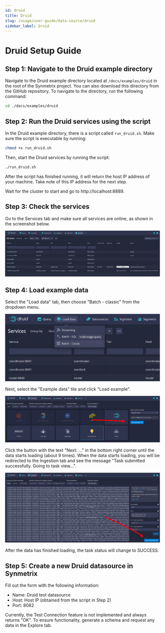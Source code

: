 ```yaml
---
id: druid
title: Druid
slug: /usage/user-guide/data-source/druid
sidebar_label: Druid
---
```

# Druid Setup Guide

## Step 1: Navigate to the Druid example directory

Navigate to the Druid example directory located at `/docs/examples/druid` in the root of the Synmetrix project. You can also download this directory from the GitHub repository. To navigate to the directory, run the following command:

```bash
cd ./docs/examples/druid
```

## Step 2: Run the Druid services using the script

In the Druid example directory, there is a script called `run_druid.sh`. Make sure the script is executable by running:

```bash
chmod +x run_druid.sh
```

Then, start the Druid services by running the script:

```bash
./run_druid.sh
```

After the script has finished running, it will return the host IP address of your machine. Take note of this IP address for the next step.

Wait for the cluster to start and go to http://localhost:8889.

## Step 3: Check the services

Go to the Services tab and make sure all services are online, as shown in the screenshot below.

![All services online](/docs/data/druid1.png)

## Step 4: Load example data

Select the "Load data" tab, then choose "Batch - classic" from the dropdown menu.

![Load data -> Batch - classic](/docs/data/druid2.png)

Next, select the "Example data" tile and click "Load example".

![Load example data](/docs/data/druid3.png)

Click the button with the text "Next: ..." in the bottom right corner until the data starts loading (about 9 times).
When the data starts loading, you will be redirected to the Ingestion tab and see the message "Task submitted successfully. Going to task view...".

![Next button](/docs/data/druid4.png)

After the data has finished loading, the task status will change to SUCCESS.

## Step 5: Create a new Druid datasource in Synmetrix

Fill out the form with the following information:

- Name: Druid test datasource
- Host: Host IP (obtained from the script in Step 2)
- Port: 8082

Currently, the Test Connection feature is not implemented and always returns "OK". To ensure functionality, generate a schema and request any data in the Explore tab.